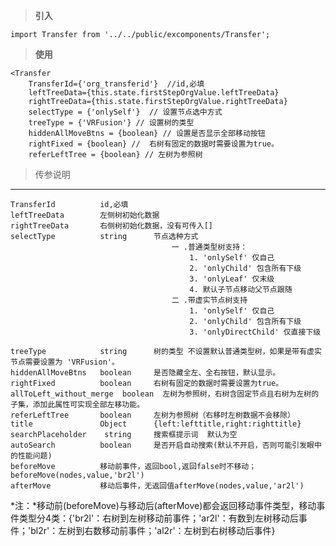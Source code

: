  >**引入**
 
```
import Transfer from '../../public/excomponents/Transfer';
```
>**使用**

```
<Transfer 
    TransferId={'org_transferid'}  //id,必填
	leftTreeData={this.state.firstStepOrgValue.leftTreeData} 
	rightTreeData={this.state.firstStepOrgValue.rightTreeData}
    selectType = {'onlySelf'}  // 设置节点选中方式
    treeType = {'VRFusion'} // 设置树的类型
    hiddenAllMoveBtns = {boolean} // 设置是否显示全部移动按钮
    rightFixed = {boolean} //  右树有固定的数据时需要设置为true。
    referLeftTree = {boolean} // 左树为参照树
```
> 传参说明

---
    TransferId          id,必填
    leftTreeData        左侧树初始化数据
    rightTreeData       右侧树初始化数据，没有可传入[]
    selectType          string      节点选种方式 
                                        一 .普通类型树支持：
                                            1. 'onlySelf' 仅自己  
                                            2. 'onlyChild' 包含所有下级  
                                            3. 'onlyLeaf' 仅末级 
                                            4. 默认子节点移动父节点跟随
                                        二 .带虚实节点树支持
                                            1. 'onlySelf' 仅自己
                                            2. 'onlyChild' 包含所有下级
                                            3. 'onlyDirectChild' 仅直接下级

    treeType            string      树的类型 不设置默认普通类型树，如果是带有虚实节点需要设置为 'VRFusion'。
    hiddenAllMoveBtns   boolean     是否隐藏全左、全右按钮，默认显示。
    rightFixed          boolean     右树有固定的数据时需要设置为true。
    allToLeft_without_merge  boolean  左树为参照树，右树含固定节点且右树为左树的子集，添加此属性可实现全部左移功能。
    referLeftTree       boolean     左树为参照树（右移时左树数据不会移除）
    title               Object      {left:lefttitle,right:righttitle}
    searchPlaceholder    string     搜索框提示词  默认为空
    autoSearch          boolean     是否开启自动搜索(默认不开启，否则可能引发眼中的性能问题)
    beforeMove          移动前事件，返回bool,返回false时不移动；beforeMove(nodes,value,'br2l')
    afterMove           移动后事件，无返回值afterMove(nodes,value,'ar2l')

*注：*移动前(beforeMove)与移动后(afterMove)都会返回移动事件类型，移动事件类型分4类：{'br2l'：右树到左树移动前事件；'ar2l'：有数到左树移动后事件；'bl2r'：左树到右数移动前事件；'al2r'：左树到右树移动后事件}


